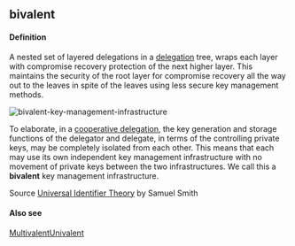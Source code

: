 ## bivalent

<h4>Definition</h4><p>A nested set of layered delegations in a <a href="delegation">delegation</a> tree, wraps each layer with compromise recovery protection of the next higher layer. This maintains the security of the root layer for compromise recovery all the way out to the leaves in spite of the leaves using less secure key management methods.  </p><p><img src="https://github.com/weboftrust/WOT-terms/static/img/bivalent-key-management-infrastructure.png" alt="bivalent-key-management-infrastructure"></p><p>To elaborate, in a <a href="cooperative-delegation">cooperative delegation</a>, the key generation and storage functions of the delegator and delegate, in terms of the controlling private keys, may be completely isolated from each other. This means that each may use its own independent key management infrastructure with no movement of private keys between the two infrastructures. We call this a <strong>bivalent</strong> key management infrastructure.</p><p>Source <a href="https://github.com/SmithSamuelM/Papers/blob/master/whitepapers/IdentifierTheory_web.pdf">Universal Identifier Theory</a> by Samuel Smith</p><h4>Also see</h4><p><a href="multi-valent">Multivalent</a><a href="univalent">Univalent</a></p>

